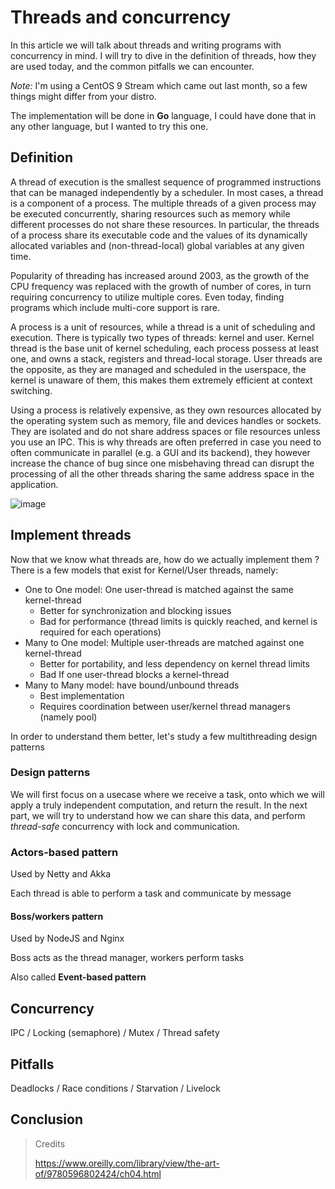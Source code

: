 # Threads and concurrency

In this article we will talk about threads and writing programs with concurrency in mind. I will try to dive in the definition of threads, how they are used today, and the common pitfalls we can encounter.

*Note:* I'm using a CentOS 9 Stream which came out last month, so a few things might differ from your distro.

The implementation will be done in **Go** language, I could have done that in any other language, but I wanted to try this one.

## Definition

A thread of execution is the smallest sequence of programmed instructions that can be managed independently by a scheduler. In most cases, a thread is a component of a process. The multiple threads of a given process may be executed concurrently, sharing resources such as memory while different processes do not share these resources. In particular, the threads of a process share its executable code and the values of its dynamically allocated variables and (non-thread-local) global variables at any given time.

Popularity of threading has increased around 2003, as the growth of the CPU frequency was replaced with the growth of number of cores, in turn requiring concurrency to utilize multiple cores. Even today, finding programs which include multi-core support is rare.

A process is a unit of resources, while a thread is a unit of scheduling and execution. There is typically two types of threads: kernel and user. Kernel thread is the base unit of kernel scheduling, each process possess at least one, and owns a stack, registers and thread-local storage. User threads are the opposite, as they are managed and scheduled in the userspace, the kernel is unaware of them, this makes them extremely efficient at context switching.

Using a process is relatively expensive, as they own resources allocated by the operating system such as memory, file and devices handles or sockets. They are isolated and do not share address spaces or file resources unless you use an IPC. This is why threads are often preferred in case you need to often communicate in parallel (e.g. a GUI and its backend), they however increase the chance of bug since one misbehaving thread can disrupt the processing of all the other threads sharing the same address space in the application.

![image](https://user-images.githubusercontent.com/72258375/148702658-336a4ed9-9e4a-4554-a1b5-c70849759ea4.png)

## Implement threads

Now that we know what threads are, how do we actually implement them ? There is a few models that exist for Kernel/User threads, namely:
- One to One model: One user-thread is matched against the same kernel-thread
  - Better for synchronization and blocking issues
  - Bad for performance (thread limits is quickly reached, and kernel is required for each operations)
- Many to One model: Multiple user-threads are matched against one kernel-thread
  - Better for portability, and less dependency on kernel thread limits
  - Bad If one user-thread blocks a kernel-thread
- Many to Many model: have bound/unbound threads
  - Best implementation 
  - Requires coordination between user/kernel thread managers (namely pool)

In order to understand them better, let's study a few multithreading design patterns

### Design patterns

We will first focus on a usecase where we receive a task, onto which we will apply a truly independent computation, and return the result. In the next part, we will try to understand how we can share this data, and perform *thread-safe* concurrency with lock and communication.

### Actors-based pattern

Used by Netty and Akka

Each thread is able to perform a task and communicate by message

#### Boss/workers pattern

Used by NodeJS and Nginx

Boss acts as the thread manager, workers perform tasks

Also called **Event-based pattern**

## Concurrency

IPC / Locking (semaphore) / Mutex / Thread safety

## Pitfalls

Deadlocks / Race conditions / Starvation / Livelock

## Conclusion


> Credits
>
> https://www.oreilly.com/library/view/the-art-of/9780596802424/ch04.html
> 
> 
> 
> 
> 
> 
> 
> 
> 
> 
> 
> 
> 
> 
